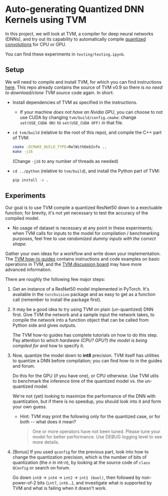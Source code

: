 # Auto-generating Quantized DNN Kernels using TVM

In this project, we will look at TVM, a compiler for deep neural networks (DNNs),
and try out its capability to automatically compile [quantized convolutions](https://medium.com/@joel_34050/quantization-in-deep-learning-478417eab72b) for CPU or GPU.

You can find these experiments in `testing/testing.ipynb`.

## Setup

We will need to compile and install TVM, for which you can find instructions [here](https://tvm.apache.org/docs/install/from_source.html).
This repo already contains the source of TVM v0.9 so there is *no need to download/clone TVM source* code again.
In short:

- Install dependencies of TVM as specified in the instructions.
  - If your machine *does not have an Nvidia GPU*, you can choose to not use CUDA by changing `tvm/build/config.cmake`: change `set(USE_CUDA ON)` to `set(USE_CUDA OFF)` in that file.

- `cd tvm/build` (relative to the root of this repo), and compile the C++ part of TVM:

  ```bash
  cmake -DCMAKE_BUILD_TYPE=RelWithDebInfo ..
  make -j16
  ```

  (Change `-j16` to any number of threads as needed)

- `cd ../python` (relative to `tvm/build`), and install the Python part of TVM:

    ```bash
    pip install -e .
    ```

## Experiments

Our goal is to use TVM compile a quantized ResNet50 down to a exectuable function;
for brevity, it's not yet necessary to test the accuracy of the compiled model.

- No usage of dataset is necessary at any point in these experiments;
  when TVM calls for inputs to the model for compilation / benchmarking purposes,
  feel free to use *randomized dummy inputs with the correct shape*.

Gather your own ideas for a workflow and write down your implementation.
The [TVM how-to guides](https://tvm.apache.org/docs/how_to/) contains
instructions and code examples on basic operations in TVM,
and the [TVM discussion board](https://discuss.tvm.apache.org) may have more advanced information.

There are roughly the following few major steps:

1. Get an instance of a ResNet50 model implemented in PyTorch.
   It's available in the `torchvision` package and as easy to get as a function call (remember to install the package first).

2. It may be a good idea to try using TVM on plain (un-quantized) DNN first.
   Give TVM the network and a sample input the network takes, to compile the network into a function object that can be called from Python side and gives outputs.

   The TVM how-to guides has complete tutorials on how to do this step.
   Pay attention to *which hardware (CPU? GPU?) the model is being compiled for* and how to specify it.

3. Now, quantize the model down to **int8** precision.
   TVM itself has utilities to quantize a DNN before compilation;
   you can find how-to in the guides and forum.

   Do this for the GPU (if you have one), or CPU otherwise.
   Use TVM utils to benchmark the inference time of the quantized model vs. the un-quantized model.

   We're not (yet) looking to maximize the performance of the DNN with quantization,
   but if there is no speedup, you should look into it and form your own guess.

    - Hint: TVM may print the following only for the quantized case, or for both -- what does it mean?
      > One or more operators have not been tuned. Please tune your model for better performance. Use DEBUG logging level to see more details.

4. [Bonus] If you used `qconfig` for the previous part, look into how to change the quantization precision,
   which is the number of bits of quantization (the $n$ in int-$n$),
   by looking at the source code of `class QConfig` or search on forum.

   Go down `int8` -> `int4` -> `int2` -> `int1 (bool)`, then followed by non-power-of-2 bits (`int7`, `int6`...),
   and investigate what is supported by TVM and what is failing when it doesn't work.
